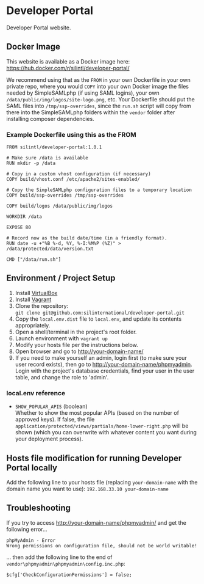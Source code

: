 # Developer Portal #
Developer Portal website.

## Docker Image ##
This website is available as a Docker image here:  
<https://hub.docker.com/r/silintl/developer-portal/>

We recommend using that as the `FROM` in your own Dockerfile in your own
private repo, where you would `COPY` into your own Docker image the files needed
by SimpleSAMLphp (if using SAML logins), your own
`/data/public/img/logos/site-logo.png`, etc. Your Dockerfile should put the
SAML files into `/tmp/ssp-overrides`, since the `run.sh` script will copy from
there into the SimpleSAMLphp folders within the `vendor` folder after installing
composer dependencies.

### Example Dockerfile using this as the FROM ###

    FROM silintl/developer-portal:1.0.1 

    # Make sure /data is available
    RUN mkdir -p /data

    # Copy in a custom vhost configuration (if necessary)
    COPY build/vhost.conf /etc/apache2/sites-enabled/

    # Copy the SimpleSAMLphp configuration files to a temporary location
    COPY build/ssp-overrides /tmp/ssp-overrides

    COPY build/logos /data/public/img/logos

    WORKDIR /data

    EXPOSE 80

    # Record now as the build date/time (in a friendly format).
    RUN date -u +"%B %-d, %Y, %-I:%M%P (%Z)" > /data/protected/data/version.txt

    CMD ["/data/run.sh"]


## Environment / Project Setup ##
1. Install [VirtualBox](http://www.virtualbox.org/wiki/Downloads)
2. Install [Vagrant](http://downloads.vagrantup.com/)
3. Clone the repository:  
   ```git clone git@github.com:silinternational/developer-portal.git```
4. Copy the ```local.env.dist``` file to ```local.env```, and update its 
   contents appropriately.
5. Open a shell/terminal in the project's root folder.
6. Launch environment with ```vagrant up```
7. Modify your hosts file per the instructions below.
8. Open browser and go to <http://your-domain-name/>
9. If you need to make yourself an admin, login first (to make sure your user
   record exists), then go to    <http://your-domain-name/phpmyadmin>.
   Login with the project's database credentials, find your user in the user
   table, and change the role to 'admin'.

### local.env reference ###
- ```SHOW_POPULAR_APIS``` (boolean)  
  Whether to show the most popular APIs (based on the number of approved keys).
  If false, the file ```application/protected/views/partials/home-lower-right.php```
  will be shown (which you can overwrite with whatever content you want during
  your deployment process).

## Hosts file modification for running Developer Portal locally ##
Add the following line to your hosts file (replacing ```your-domain-name``` with
the domain name you want to use):
```192.168.33.10 your-domain-name```

## Troubleshooting ##
If you try to access <http://your-domain-name/phpmyadmin/> and get the following 
error... 

    phpMyAdmin - Error  
    Wrong permissions on configuration file, should not be world writable!

... then add the following line to the end of 
`vendor\phpmyadmin\phpmyadmin\config.inc.php`: 

    $cfg['CheckConfigurationPermissions'] = false;
